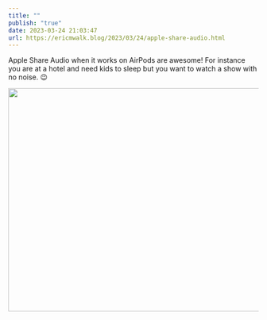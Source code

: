 ```yaml
---
title: ""
publish: "true"
date: 2023-03-24 21:03:47
url: https://ericmwalk.blog/2023/03/24/apple-share-audio.html
---
```


Apple Share Audio when it works on AirPods are awesome! For instance you are at a hotel and need kids to sleep but you want to watch a show with no noise. 😉


<img src="uploads/2023/e881395c5d.jpg" width="600" height="450" alt="">